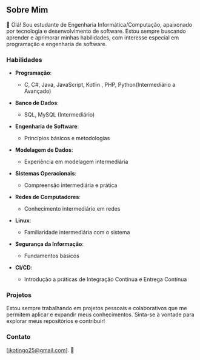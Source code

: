 ## Sobre Mim

👋 Olá! Sou estudante de Engenharia Informática/Computação, apaixonado por tecnologia e desenvolvimento de software. Estou sempre buscando aprender e aprimorar minhas habilidades, com interesse especial em programação e engenharia de software.

### Habilidades

- **Programação**: 
  - C, C#, Java, JavaScript, Kotlin , PHP, Python(Intermediário a Avançado)
  
- **Banco de Dados**: 
  - SQL, MySQL (Intermediário)

- **Engenharia de Software**: 
  - Princípios básicos e metodologias

- **Modelagem de Dados**: 
  - Experiência em modelagem intermediária

- **Sistemas Operacionais**: 
  - Compreensão intermediária e prática

- **Redes de Computadores**: 
  - Conhecimento intermediário em redes

- **Linux**: 
  - Familiaridade intermediária com o sistema

- **Segurança da Informação**: 
  - Fundamentos básicos

- **CI/CD**: 
  - Introdução a práticas de Integração Contínua e Entrega Contínua

### Projetos

Estou sempre trabalhando em projetos pessoais e colaborativos que me permitem aplicar e expandir meus conhecimentos. Sinta-se à vontade para explorar meus repositórios e contribuir!

### Contato
[jkotingo25@gmail.com].
 🚀
